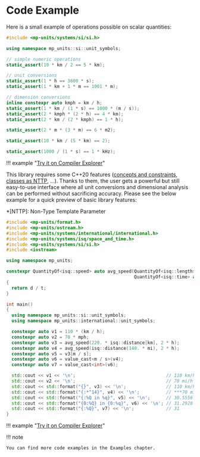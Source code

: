 # Code Example

Here is a small example of operations possible on scalar quantities:

```cpp
#include <mp-units/systems/si/si.h>

using namespace mp_units::si::unit_symbols;

// simple numeric operations
static_assert(10 * km / 2 == 5 * km);

// unit conversions
static_assert(1 * h == 3600 * s);
static_assert(1 * km + 1 * m == 1001 * m);

// dimension conversions
inline constexpr auto kmph = km / h;
static_assert(1 * km / (1 * s) == 1000 * (m / s));
static_assert(2 * kmph * (2 * h) == 4 * km);
static_assert(2 * km / (2 * kmph) == 1 * h);

static_assert(2 * m * (3 * m) == 6 * m2);

static_assert(10 * km / (5 * km) == 2);

static_assert(1000 / (1 * s) == 1 * kHz);
```

!!! example "[Try it on Compiler Explorer](https://godbolt.org/z/j8afKnarv)"


This library requires some C++20 features ([concepts and constraints](https://en.cppreference.com/w/cpp/language/constraints),
[classes as NTTP](https://en.cppreference.com/w/cpp/language/template_parameters), ...). Thanks to them,
the user gets a powerful but still easy-to-use interface where all unit conversions and dimensional analysis can be
performed without sacrificing accuracy. Please see the below example for a quick preview of basic library features:

*[NTTP]: Non-Type Template Parameter

```cpp
#include <mp-units/format.h>
#include <mp-units/ostream.h>
#include <mp-units/systems/international/international.h>
#include <mp-units/systems/isq/space_and_time.h>
#include <mp-units/systems/si/si.h>
#include <iostream>

using namespace mp_units;

constexpr QuantityOf<isq::speed> auto avg_speed(QuantityOf<isq::length> auto d,
                                                QuantityOf<isq::time> auto t)
{
  return d / t;
}

int main()
{
  using namespace mp_units::si::unit_symbols;
  using namespace mp_units::international::unit_symbols;

  constexpr auto v1 = 110 * (km / h);
  constexpr auto v2 = 70 * mph;
  constexpr auto v3 = avg_speed(220. * isq::distance[km], 2 * h);
  constexpr auto v4 = avg_speed(isq::distance(140. * mi), 2 * h);
  constexpr auto v5 = v3[m / s];
  constexpr auto v6 = value_cast<m / s>(v4);
  constexpr auto v7 = value_cast<int>(v6);

  std::cout << v1 << '\n';                                  // 110 km/h
  std::cout << v2 << '\n';                                  // 70 mi/h
  std::cout << std::format("{}", v3) << '\n';               // 110 km/h
  std::cout << std::format("{:*^14}", v4) << '\n';          // ***70 mi/h****
  std::cout << std::format("{:%Q in %q}", v5) << '\n';      // 30.5556 in m/s
  std::cout << std::format("{0:%Q} in {0:%q}", v6) << '\n'; // 31.2928 in m/s
  std::cout << std::format("{:%Q}", v7) << '\n';            // 31
}
```

!!! example "[Try it on Compiler Explorer](https://godbolt.org/z/3q646qrb3)"

!!! note

    You can find more code examples in the Examples chapter.
